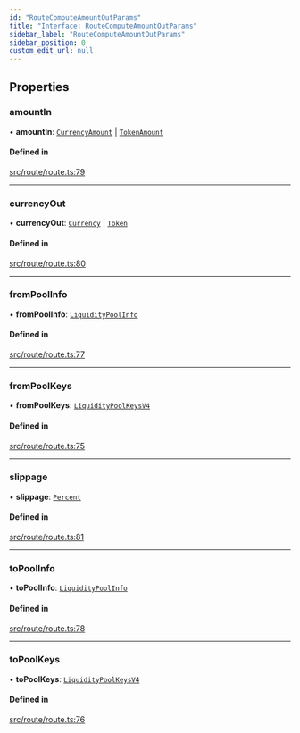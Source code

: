 ```yaml
---
id: "RouteComputeAmountOutParams"
title: "Interface: RouteComputeAmountOutParams"
sidebar_label: "RouteComputeAmountOutParams"
sidebar_position: 0
custom_edit_url: null
---
```


## Properties

### amountIn

• **amountIn**: [`CurrencyAmount`](../classes/CurrencyAmount.md) \| [`TokenAmount`](../classes/TokenAmount.md)

#### Defined in

[src/route/route.ts:79](https://github.com/alpha-defi/raydium-sdk/blob/ce1010a/src/route/route.ts#L79)

___

### currencyOut

• **currencyOut**: [`Currency`](../classes/Currency.md) \| [`Token`](../classes/Token.md)

#### Defined in

[src/route/route.ts:80](https://github.com/alpha-defi/raydium-sdk/blob/ce1010a/src/route/route.ts#L80)

___

### fromPoolInfo

• **fromPoolInfo**: [`LiquidityPoolInfo`](LiquidityPoolInfo.md)

#### Defined in

[src/route/route.ts:77](https://github.com/alpha-defi/raydium-sdk/blob/ce1010a/src/route/route.ts#L77)

___

### fromPoolKeys

• **fromPoolKeys**: [`LiquidityPoolKeysV4`](../modules.md#liquiditypoolkeysv4)

#### Defined in

[src/route/route.ts:75](https://github.com/alpha-defi/raydium-sdk/blob/ce1010a/src/route/route.ts#L75)

___

### slippage

• **slippage**: [`Percent`](../classes/Percent.md)

#### Defined in

[src/route/route.ts:81](https://github.com/alpha-defi/raydium-sdk/blob/ce1010a/src/route/route.ts#L81)

___

### toPoolInfo

• **toPoolInfo**: [`LiquidityPoolInfo`](LiquidityPoolInfo.md)

#### Defined in

[src/route/route.ts:78](https://github.com/alpha-defi/raydium-sdk/blob/ce1010a/src/route/route.ts#L78)

___

### toPoolKeys

• **toPoolKeys**: [`LiquidityPoolKeysV4`](../modules.md#liquiditypoolkeysv4)

#### Defined in

[src/route/route.ts:76](https://github.com/alpha-defi/raydium-sdk/blob/ce1010a/src/route/route.ts#L76)
